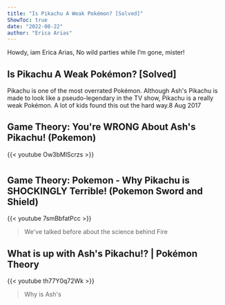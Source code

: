 ```yaml
---
title: "Is Pikachu A Weak Pokémon? [Solved]"
ShowToc: true 
date: "2022-08-22"
author: "Erica Arias" 
---
```


Howdy, iam Erica Arias, No wild parties while I’m gone, mister!
## Is Pikachu A Weak Pokémon? [Solved]
 Pikachu is one of the most overrated Pokémon. Although Ash's Pikachu is made to look like a pseudo-legendary in the TV show, Pikachu is a really weak Pokémon. A lot of kids found this out the hard way.8 Aug 2017

## Game Theory: You're WRONG About Ash's Pikachu! (Pokemon)
{{< youtube Ow3bMlScrzs >}}
>#

## Game Theory: Pokemon - Why Pikachu is SHOCKINGLY Terrible! (Pokemon Sword and Shield)
{{< youtube 7smBbfatPcc >}}
>We've talked before about the science behind Fire 

## What is up with Ash's Pikachu!? | Pokémon Theory
{{< youtube th77Y0q72Wk >}}
>Why is Ash's 

